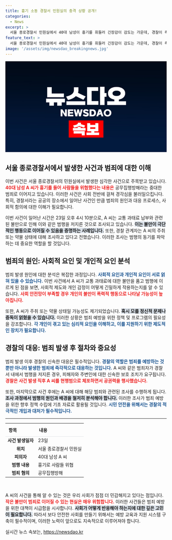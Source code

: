 ```yaml
---
title: 흉기 소동 경찰서 민원실의 충격 상황 공개!
categories:
  - News
excerpt: >
  서울 종로경찰서 민원실에서 40대 남성이 흉기를 휘둘러 긴장감이 감도는 가운데, 경찰이 즉각적으로 그를 현행범으로 체포했다. 과태료 불만에 의해 촉발된 이 사건의 전말은 무엇일까?
feature_text: >
  서울 종로경찰서 민원실에서 40대 남성이 흉기를 휘둘러 긴장감이 감도는 가운데, 경찰이 즉각적으로 그를 현행범으로 체포했다. 과태료 불만에 의해 촉발된 이 사건의 전말은 무엇일까?
image: '/assets/img/newsdao_breakingnews.jpg'
---
```


<p><img src="/assets/img/newsdao_breakingnews.jpg" alt="flaretime 속보" /></p>

<h2 data-ke-size="size26">서울 종로경찰서에서 발생한 사건과 범죄에 대한 이해</h2>

<p data-ke-size="size16">이번 사건은 서울 종로경찰서의 민원실에서 발생한 심각한 사건으로 주목받고 있습니다. <b><span style="color: #ee2323;">40대 남성 A 씨가 흉기를 들어 사람들을 위협했다는 내용은</span></b> 공무집행방해라는 중대한 범죄로 이어지고 있습니다. 이러한 사건은 사회 전반에 걸쳐 경각심을 불러일으킵니다. 특히, 경찰서라는 공공의 장소에서 일어난 사건인 만큼 범죄의 원인과 대응 프로세스, 사회적 함의에 대한 이해가 필요합니다.</p>

<p data-ke-size="size16">이번 사건이 일어난 시간은 23일 오후 4시 10분으로, A 씨는 교통 과태료 납부와 관련된 불만으로 인해 이와 같은 범행을 저지른 것으로 조사되고 있습니다. <b><span style="background-color: #21538527;">이는 불만이 극단적인 행동으로 이어질 수 있음을 증명하는 사례입니다.</span></b> 또한, 경찰 관계자는 A 씨의 주취 또는 약물 상태에 대해 조사하고 있다고 전했습니다. 이러한 조사는 범행의 동기를 파악하는 데 중요한 역할을 할 것입니다.</p>

<h2 data-ke-size="size26">범죄의 원인: 사회적 요인 및 개인적 요인 분석</h2>

<p data-ke-size="size16">범죄 발생 원인에 대한 분석은 복잡한 과정입니다. <b><span style="color: #1a5490;">사회적 요인과 개인적 요인이 서로 얽혀 있을 수 있습니다.</span></b> 이번 사건에서 A 씨가 교통 과태료에 대한 불만을 품고 범행에 이르게 된 점을 보면, 사회적 제도와 개인 감정이 어떻게 긴밀하게 작용하는지를 알 수 있습니다. <b><span style="color: #ee2323;">사회 안전망이 부족할 경우 개인의 불만이 폭력적 행동으로 나타날 가능성이 높아집니다.</span></b></p>

<p data-ke-size="size16">또한, A 씨가 주취 또는 약물 상태일 가능성도 제기되었습니다. <b><span style="background-color: #21538527;">혹시 모를 정신적 문제나 중독이 얽혔을 수 있습니다.</span></b> 이러한 상황은 범죄 예방을 위한 정책 및 프로그램의 필요성을 강조합니다. <b><span style="color: #1a5490;">각 개인이 겪고 있는 심리적 요인을 이해하고, 이를 지원하기 위한 제도적인 장치가 필요합니다.</span></b></p>

<h2 data-ke-size="size26">경찰의 대응: 범죄 발생 후 절차와 중요성</h2>

<p data-ke-size="size16">범죄 발생 이후 경찰의 신속한 대응은 필수적입니다. <b><span style="color: #1a5490;">경찰의 역할은 범죄를 예방하는 것뿐만 아니라 발생한 범죄에 즉각적으로 대응하는 것입니다.</span></b> A 씨와 같은 범죄자가 경찰서 내에서 범행을 저지른 경우, 피해자와 주변인에 대한 신속한 보호 조치가 요구됩니다. <b><span style="color: #ee2323;">경찰은 사건 발생 직후 A 씨를 현행범으로 체포하면서 공권력을 행사했습니다.</span></b></p>

<p data-ke-size="size16">또한, 마지막으로 사건 후에는 A 씨에 대해 해당 범죄와 관련된 조사를 수행하게 됩니다. <b><span style="background-color: #21538527;">조사 과정에서 범행의 원인과 배경을 철저히 분석해야 합니다.</span></b> 이러한 조사가 범죄 예방을 위한 향후 정책 수립에 기초 자료로 활용될 것입니다. <b><span style="color: #1a5490;">시민 안전을 위해서는 경찰의 적극적인 개입과 대처가 필수적입니다.</span></b></p>

<hr>

<table style="width: 100%; border-spacing: 0; border-collapse: collapse;">
  <thead>
    <tr>
      <th style="padding: 10px; text-align: left; border-bottom: 1px solid #dee2e6;">항목</th>
      <th style="padding: 10px; text-align: left; border-bottom: 1px solid #dee2e6;">내용</th>
    </tr>
  </thead>
  <tbody>
    <tr>
      <td style="text-align: center; height: 17px;"><b>사건 발생일자</b></td>
      <td style="text-align: left; height: 17px;">23일</td>
    </tr>
    <tr>
      <td style="text-align: center; height: 17px;"><b>위치</b></td>
      <td style="text-align: left; height: 17px;">서울 종로경찰서 민원실</td>
    </tr>
    <tr>
      <td style="text-align: center; height: 17px;"><b>피의자</b></td>
      <td style="text-align: left; height: 17px;">40대 남성 A 씨</td>
    </tr>
    <tr>
      <td style="text-align: center; height: 17px;"><b>범행 내용</b></td>
      <td style="text-align: left; height: 17px;">흉기로 사람들 위협</td>
    </tr>
    <tr>
      <td style="text-align: center; height: 17px;"><b>범죄 혐의</b></td>
      <td style="text-align: left; height: 17px;">공무집행방해</td>
    </tr>
  </tbody>
</table>

<p data-ke-size="size16">&nbsp;</p>

<p data-ke-size="size16">A 씨의 사건을 통해 알 수 있는 것은 우리 사회가 점점 더 민감해지고 있다는 점입니다. <b><span style="color: #ee2323;">작은 불만이 범죄로 이어질 수 있는 현실은 매우 위험합니다.</span></b> 이러한 사건들은 범죄 예방을 위한 대책이 시급함을 시사합니다. <b><span style="background-color: #21538527;">사회가 어떻게 반응해야 하는지에 대한 깊은 고민이 필요합니다.</span></b> 따라서 보다 안전한 사회를 만들기 위해서는 예방 교육과 지원 시스템 구축이 필수적이며, 이러한 노력이 앞으로도 지속적으로 이루어져야 합니다.</p>
실시간 뉴스 속보는, <a href="https://newsdao.kr" rel="dofollow">https://newsdao.kr</a>


